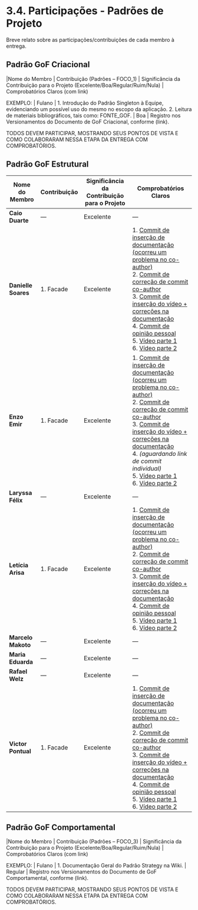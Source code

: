 # 3.4. Participações - Padrões de Projeto

Breve relato sobre as participações/contribuições de cada membro à entrega.

## Padrão GoF Criacional

|Nome do Membro | Contribuição (Padrões – FOCO_1) | Significância da Contribuição para o Projeto (Excelente/Boa/Regular/Ruim/Nula) | Comprobatórios Claros (com link)

EXEMPLO:
| Fulano | 1. Introdução do Padrão Singleton à Equipe, evidenciando um possível uso do mesmo no escopo da aplicação. 2. Leitura de materiais bibliográficos, tais como: FONTE_GOF. | Boa | Registro nos Versionamentos do Documento de GoF Criacional, conforme (link).

TODOS DEVEM PARTICIPAR, MOSTRANDO SEUS PONTOS DE VISTA E COMO COLABORARAM NESSA ETAPA DA ENTREGA COM COMPROBATÓRIOS.


## Padrão GoF Estrutural

| Nome do Membro  | Contribuição | Significância da Contribuição para o Projeto | Comprobatórios Claros |
|-----------------|--------------|---------------------------------------------|-----------------------|
| **Caio Duarte**     | — | Excelente | — |
| **Danielle Soares** | 1. Facade | Excelente | 1. [Commit de inserção de documentação (ocorreu um problema no co-author)](https://github.com/UnBArqDsw2025-2-Turma01/2025.2-T01-G1_JogoDigital_Entrega_03/commit/8a8927b99b2e48fe098412f0cf699d7ef2667095)<br>2. [Commit de correção de commit co-author](https://github.com/UnBArqDsw2025-2-Turma01/2025.2-T01-G1_JogoDigital_Entrega_03/commit/025af7de8f21a0d482f9b5ed5760230c9e58cdd7)<br>3. [Commit de inserção do vídeo + correções na documentação](https://github.com/UnBArqDsw2025-2-Turma01/2025.2-T01-G1_JogoDigital_Entrega_03/commit/c63a3da344685482ac27bb8c94cab32c1e45c49d)<br>4. [Commit de opinião pessoal](https://github.com/UnBArqDsw2025-2-Turma01/2025.2-T01-G1_JogoDigital_Entrega_03/commit/c43a9dccf3c34b3157607900750144380b6daab8)<br>5. [Vídeo parte 1](https://www.youtube.com/watch?v=Jyx_49t3pEk)<br>6. [Vídeo parte 2](https://www.youtube.com/watch?v=5SWWsrv-F6s) |
| **Enzo Emir**       | 1. Facade | Excelente | 1. [Commit de inserção de documentação (ocorreu um problema no co-author)](https://github.com/UnBArqDsw2025-2-Turma01/2025.2-T01-G1_JogoDigital_Entrega_03/commit/8a8927b99b2e48fe098412f0cf699d7ef2667095)<br>2. [Commit de correção de commit co-author](https://github.com/UnBArqDsw2025-2-Turma01/2025.2-T01-G1_JogoDigital_Entrega_03/commit/025af7de8f21a0d482f9b5ed5760230c9e58cdd7)<br>3. [Commit de inserção do vídeo + correções na documentação](https://github.com/UnBArqDsw2025-2-Turma01/2025.2-T01-G1_JogoDigital_Entrega_03/commit/c63a3da344685482ac27bb8c94cab32c1e45c49d)<br>4. *(aguardando link de commit individual)*<br>5. [Vídeo parte 1](https://www.youtube.com/watch?v=Jyx_49t3pEk)<br>6. [Vídeo parte 2](https://www.youtube.com/watch?v=5SWWsrv-F6s) |
| **Laryssa Félix**   | — | Excelente | — |
| **Letícia Arisa**   | 1. Facade | Excelente | 1. [Commit de inserção de documentação (ocorreu um problema no co-author)](https://github.com/UnBArqDsw2025-2-Turma01/2025.2-T01-G1_JogoDigital_Entrega_03/commit/8a8927b99b2e48fe098412f0cf699d7ef2667095)<br>2. [Commit de correção de commit co-author](https://github.com/UnBArqDsw2025-2-T01-G1_JogoDigital_Entrega_03/commit/025af7de8f21a0d482f9b5ed5760230c9e58cdd7)<br>3. [Commit de inserção do vídeo + correções na documentação](https://github.com/UnBArqDsw2025-2-T01-G1_JogoDigital_Entrega_03/commit/c63a3da344685482ac27bb8c94cab32c1e45c49d)<br>4. [Commit de opinião pessoal](https://github.com/UnBArqDsw2025-2-T01-G1_JogoDigital_Entrega_03/commit/11ac4c14616eb07b57db75572defc1767b1aaac6#diff-aa8cd5f752a6da59a7a50bc00ef63c09ab5d0aba790eb98bb82a5361fc4de413)<br>5. [Vídeo parte 1](https://www.youtube.com/watch?v=Jyx_49t3pEk)<br>6. [Vídeo parte 2](https://www.youtube.com/watch?v=5SWWsrv-F6s) |
| **Marcelo Makoto**  | — | Excelente | — |
| **Maria Eduarda**   | — | Excelente | — |
| **Rafael Welz**     | — | Excelente | — |
| **Victor Pontual**  | 1. Facade | Excelente | 1. [Commit de inserção de documentação (ocorreu um problema no co-author)](https://github.com/UnBArqDsw2025-2-T01-G1_JogoDigital_Entrega_03/commit/8a8927b99b2e48fe098412f0cf699d7ef2667095)<br>2. [Commit de correção de commit co-author](https://github.com/UnBArqDsw2025-2-T01-G1_JogoDigital_Entrega_03/commit/025af7de8f21a0d482f9b5ed5760230c9e58cdd7)<br>3. [Commit de inserção do vídeo + correções na documentação](https://github.com/UnBArqDsw2025-2-T01-G1_JogoDigital_Entrega_03/commit/c63a3da344685482ac27bb8c94cab32c1e45c49d)<br>4. [Commit de opinião pessoal](https://github.com/UnBArqDsw2025-2-T01-G1_JogoDigital_Entrega_03/commit/6bd286f1b2fca264788a20acf0972931c66744cd)<br>5. [Vídeo parte 1](https://www.youtube.com/watch?v=Jyx_49t3pEk)<br>6. [Vídeo parte 2](https://www.youtube.com/watch?v=5SWWsrv-F6s) |




## Padrão GoF Comportamental
|Nome do Membro | Contribuição (Padrões – FOCO_3) | Significância da Contribuição para o Projeto (Excelente/Boa/Regular/Ruim/Nula) | Comprobatórios Claros (com link)

EXEMPLO:
| Fulano | 1. Documentação Geral do Padrão Strategy na Wiki. | Regular | Registro nos Versionamentos do Documento de GoF Comportamental, conforme (link).

TODOS DEVEM PARTICIPAR, MOSTRANDO SEUS PONTOS DE VISTA E COMO COLABORARAM NESSA ETAPA DA ENTREGA COM COMPROBATÓRIOS.

